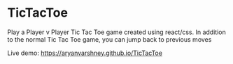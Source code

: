 # TicTacToe

Play a Player v Player Tic Tac Toe game created using react/css. In addition to the normal Tic Tac Toe game, you can jump back to previous moves

Live demo: https://aryanvarshney.github.io/TicTacToe
